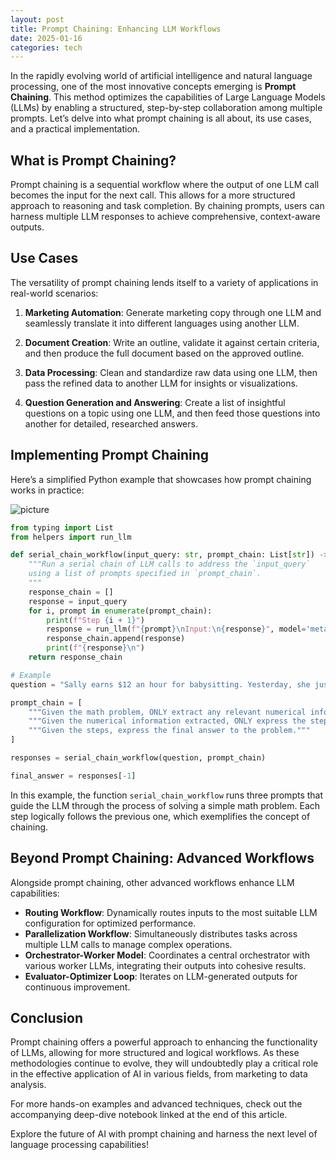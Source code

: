 ```yaml
---
layout: post
title: Prompt Chaining: Enhancing LLM Workflows
date: 2025-01-16
categories: tech
---
```


In the rapidly evolving world of artificial intelligence and natural language processing, one of the most innovative concepts emerging is **Prompt Chaining**. This method optimizes the capabilities of Large Language Models (LLMs) by enabling a structured, step-by-step collaboration among multiple prompts. Let’s delve into what prompt chaining is all about, its use cases, and a practical implementation.

## What is Prompt Chaining?

Prompt chaining is a sequential workflow where the output of one LLM call becomes the input for the next call. This allows for a more structured approach to reasoning and task completion. By chaining prompts, users can harness multiple LLM responses to achieve comprehensive, context-aware outputs.

## Use Cases

The versatility of prompt chaining lends itself to a variety of applications in real-world scenarios:

1. **Marketing Automation**: Generate marketing copy through one LLM and seamlessly translate it into different languages using another LLM.

2. **Document Creation**: Write an outline, validate it against certain criteria, and then produce the full document based on the approved outline.

3. **Data Processing**: Clean and standardize raw data using one LLM, then pass the refined data to another LLM for insights or visualizations.

4. **Question Generation and Answering**: Create a list of insightful questions on a topic using one LLM, and then feed those questions into another for detailed, researched answers.

## Implementing Prompt Chaining

Here’s a simplified Python example that showcases how prompt chaining works in practice:

![picture](https://raw.githubusercontent.com/togethercomputer/together-cookbook/1d29a780114ad5e9782bbca3db01d80a58943322/images/serial_chain.png)

```python
from typing import List
from helpers import run_llm

def serial_chain_workflow(input_query: str, prompt_chain: List[str]) -> List[str]:
    """Run a serial chain of LLM calls to address the `input_query`
    using a list of prompts specified in `prompt_chain`.
    """
    response_chain = []
    response = input_query
    for i, prompt in enumerate(prompt_chain):
        print(f"Step {i + 1}")
        response = run_llm(f"{prompt}\nInput:\n{response}", model='meta-llama/Meta-Llama-3.1-70B-Instruct-Turbo')
        response_chain.append(response)
        print(f"{response}\n")
    return response_chain

# Example
question = "Sally earns $12 an hour for babysitting. Yesterday, she just did 50 minutes of babysitting. How much did she earn?"

prompt_chain = [
    """Given the math problem, ONLY extract any relevant numerical information and how it can be used.""",
    """Given the numerical information extracted, ONLY express the steps you would take to solve the problem.""",
    """Given the steps, express the final answer to the problem."""
]

responses = serial_chain_workflow(question, prompt_chain)

final_answer = responses[-1]
```

In this example, the function `serial_chain_workflow` runs three prompts that guide the LLM through the process of solving a simple math problem. Each step logically follows the previous one, which exemplifies the concept of chaining.

## Beyond Prompt Chaining: Advanced Workflows

Alongside prompt chaining, other advanced workflows enhance LLM capabilities:

- **Routing Workflow**: Dynamically routes inputs to the most suitable LLM configuration for optimized performance.
- **Parallelization Workflow**: Simultaneously distributes tasks across multiple LLM calls to manage complex operations.
- **Orchestrator-Worker Model**: Coordinates a central orchestrator with various worker LLMs, integrating their outputs into cohesive results.
- **Evaluator-Optimizer Loop**: Iterates on LLM-generated outputs for continuous improvement.

## Conclusion

Prompt chaining offers a powerful approach to enhancing the functionality of LLMs, allowing for more structured and logical workflows. As these methodologies continue to evolve, they will undoubtedly play a critical role in the effective application of AI in various fields, from marketing to data analysis.

For more hands-on examples and advanced techniques, check out the accompanying deep-dive notebook linked at the end of this article.

Explore the future of AI with prompt chaining and harness the next level of language processing capabilities!
